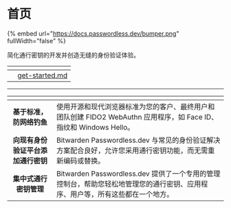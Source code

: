 # 首页

{% embed url="https://docs.passwordless.dev/bumper.png" fullWidth="false" %}

简化通行密钥的开发并创造无缝的身份验证体验。

<table data-column-title-hidden data-view="cards"><thead><tr><th></th><th data-type="content-ref"></th></tr></thead><tbody><tr><td></td><td><a href="get-started.md">get-started.md</a></td></tr></tbody></table>

***

<table data-view="cards" data-full-width="false"><thead><tr><th align="center"></th><th></th></tr></thead><tbody><tr><td align="center"><strong>基于标准，防网络钓鱼</strong></td><td>使用开源和现代浏览器标准为您的客户、最终用户和团队创建 FIDO2 WebAuthn 应用程序，如 Face ID、指纹和 Windows Hello。</td></tr><tr><td align="center"><strong>向现有身份验证平台添加通行密钥</strong></td><td>Bitwarden Passwordless.dev 与常见的身份验证解决方案配合良好，允许您采用通行密钥功能，而无需重新编码或替换。</td></tr><tr><td align="center"><strong>集中式通行密钥管理</strong></td><td>Bitwarden Passwordless.dev 提供了一个专用的管理控制台，帮助您轻松地管理您的通行密钥、应用程序、用户等，所有这些都在一个地方。</td></tr></tbody></table>


